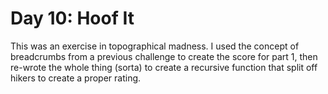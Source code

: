 # Day 10: Hoof It

This was an exercise in topographical madness. I used the concept of breadcrumbs from a previous challenge to create the score for part 1, then re-wrote the whole thing (sorta) to create a recursive function that split off hikers to create a proper rating.